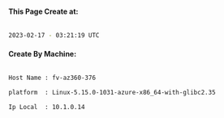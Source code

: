 
   
#### This Page Create at:

```bash

2023-02-17 - 03:21:19 UTC

```

#### Create By Machine:

```bash

Host Name : fv-az360-376

platform  : Linux-5.15.0-1031-azure-x86_64-with-glibc2.35

Ip Local  : 10.1.0.14

```

